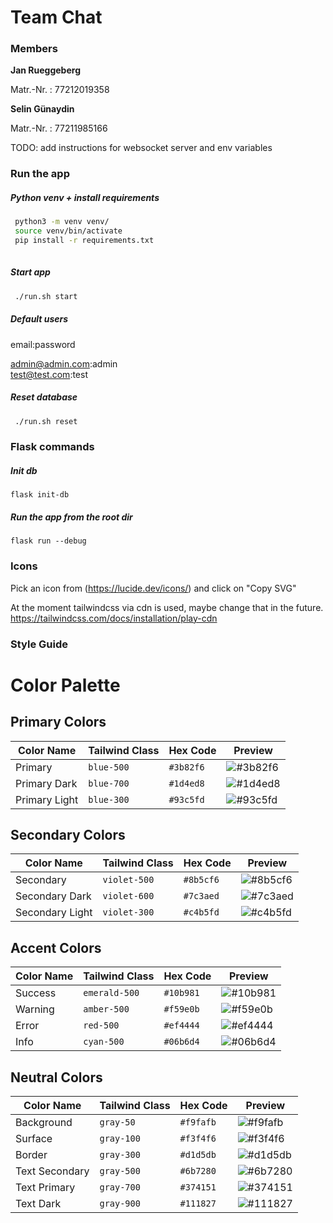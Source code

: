 
# Team Chat

### Members 

**Jan Rueggeberg**

Matr.-Nr.
: 77212019358

**Selin Günaydin**

Matr.-Nr.
: 77211985166

TODO: add instructions for websocket server and env variables 

### Run the app
##### Python venv + install requirements
```bash
 python3 -m venv venv/ 
 source venv/bin/activate
 pip install -r requirements.txt
 
```

##### Start app

``` bash
 ./run.sh start
```

##### Default users
email:password

admin@admin.com:admin \
test@test.com:test

##### Reset database

``` bash
 ./run.sh reset
```


### Flask commands
##### Init db 
```
flask init-db
```

##### Run the app from the root dir
```
flask run --debug
```

### Icons
Pick an icon from (https://lucide.dev/icons/) and click on "Copy SVG"

At the moment tailwindcss via cdn is used, maybe change that in the future.
https://tailwindcss.com/docs/installation/play-cdn

### Style Guide
# Color Palette

## Primary Colors
| Color Name | Tailwind Class | Hex Code | Preview |
|------------|----------------|----------|---------|
| Primary | `blue-500` | `#3b82f6` | ![#3b82f6](https://placehold.co/20x20/3b82f6/3b82f6.png) |
| Primary Dark | `blue-700` | `#1d4ed8` | ![#1d4ed8](https://placehold.co/20x20/1d4ed8/1d4ed8.png) |
| Primary Light | `blue-300` | `#93c5fd` | ![#93c5fd](https://placehold.co/20x20/93c5fd/93c5fd.png) |

## Secondary Colors
| Color Name | Tailwind Class | Hex Code | Preview |
|------------|----------------|----------|---------|
| Secondary | `violet-500` | `#8b5cf6` | ![#8b5cf6](https://placehold.co/20x20/8b5cf6/8b5cf6.png) |
| Secondary Dark | `violet-600` | `#7c3aed` | ![#7c3aed](https://placehold.co/20x20/7c3aed/7c3aed.png) |
| Secondary Light | `violet-300` | `#c4b5fd` | ![#c4b5fd](https://placehold.co/20x20/c4b5fd/c4b5fd.png) |

## Accent Colors
| Color Name | Tailwind Class | Hex Code | Preview |
|------------|----------------|----------|---------|
| Success | `emerald-500` | `#10b981` | ![#10b981](https://placehold.co/20x20/10b981/10b981.png) |
| Warning | `amber-500` | `#f59e0b` | ![#f59e0b](https://placehold.co/20x20/f59e0b/f59e0b.png) |
| Error | `red-500` | `#ef4444` | ![#ef4444](https://placehold.co/20x20/ef4444/ef4444.png) |
| Info | `cyan-500` | `#06b6d4` | ![#06b6d4](https://placehold.co/20x20/06b6d4/06b6d4.png) |

## Neutral Colors
| Color Name | Tailwind Class | Hex Code | Preview |
|------------|----------------|----------|---------|
| Background | `gray-50` | `#f9fafb` | ![#f9fafb](https://placehold.co/20x20/f9fafb/f9fafb.png) |
| Surface | `gray-100` | `#f3f4f6` | ![#f3f4f6](https://placehold.co/20x20/f3f4f6/f3f4f6.png) |
| Border | `gray-300` | `#d1d5db` | ![#d1d5db](https://placehold.co/20x20/d1d5db/d1d5db.png) |
| Text Secondary | `gray-500` | `#6b7280` | ![#6b7280](https://placehold.co/20x20/6b7280/6b7280.png) |
| Text Primary | `gray-700` | `#374151` | ![#374151](https://placehold.co/20x20/374151/374151.png) |
| Text Dark | `gray-900` | `#111827` | ![#111827](https://placehold.co/20x20/111827/111827.png) |
